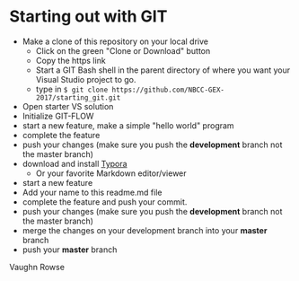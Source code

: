 # Starting out with GIT

* Make a clone of this repository on your local drive
    * Click on the green "Clone or Download" button
    * Copy the https link
    * Start a GIT Bash shell in the parent directory of where you want your Visual Studio project to go. 
    *  type in `$ git clone https://github.com/NBCC-GEX-2017/starting_git.git`
* Open starter VS solution
* Initialize GIT-FLOW
* start a new feature, make a simple "hello world" program
* complete the feature 
* push your changes (make sure you push the **development** branch not the master branch) 
* download and install [Typora](https://www.typora.io/#windows) 
    * Or your favorite Markdown editor/viewer
* start a new feature 
* Add your name to this readme.md file
* complete the feature and push your commit. 
* push your changes  (make sure you push the **development** branch not the master branch) 
* merge the changes on your development branch into your **master** branch
* push your **master** branch

Vaughn Rowse